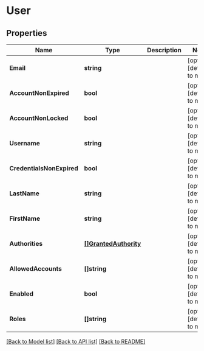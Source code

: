 # User

## Properties
Name | Type | Description | Notes
------------ | ------------- | ------------- | -------------
**Email** | **string** |  | [optional] [default to null]
**AccountNonExpired** | **bool** |  | [optional] [default to null]
**AccountNonLocked** | **bool** |  | [optional] [default to null]
**Username** | **string** |  | [optional] [default to null]
**CredentialsNonExpired** | **bool** |  | [optional] [default to null]
**LastName** | **string** |  | [optional] [default to null]
**FirstName** | **string** |  | [optional] [default to null]
**Authorities** | [**[]GrantedAuthority**](GrantedAuthority.md) |  | [optional] [default to null]
**AllowedAccounts** | **[]string** |  | [optional] [default to null]
**Enabled** | **bool** |  | [optional] [default to null]
**Roles** | **[]string** |  | [optional] [default to null]

[[Back to Model list]](../README.md#documentation-for-models) [[Back to API list]](../README.md#documentation-for-api-endpoints) [[Back to README]](../README.md)


